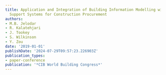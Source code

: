 ```yaml
---
title: Application and Integration of Building Information Modelling within Decision
  Support Systems for Construction Procurement
authors:
- M.B. Jelodar
- R. Kalatehjari
- J. Tookey
- S. Wilkinson
- Y. Zou
date: '2019-01-01'
publishDate: '2024-07-29T09:57:23.226903Z'
publication_types:
- paper-conference
publication: '*CIB World Building Congress*'
---
```


